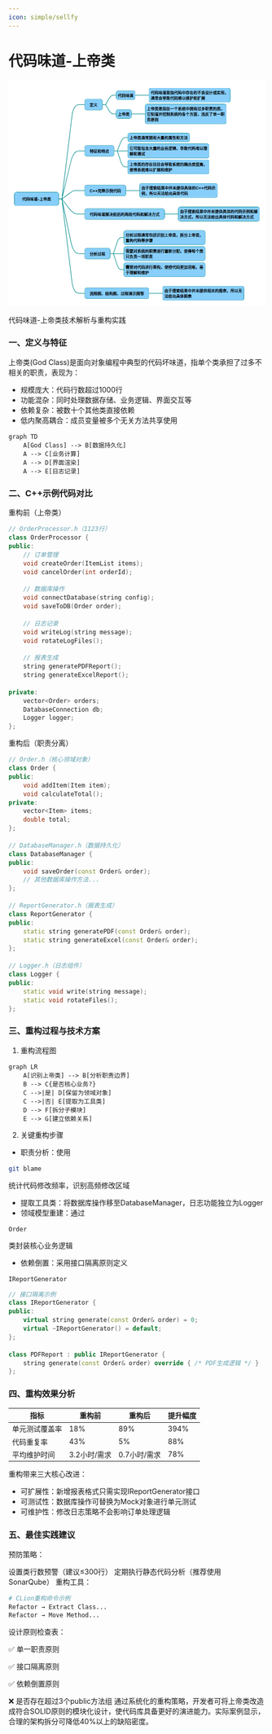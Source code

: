 ```yaml
---
icon: simple/sellfy
---
```


# 代码味道-上帝类

![](../../img/CodeSmellGodClass.png)

代码味道-上帝类技术解析与重构实践
### 一、定义与特征
上帝类(God Class)是面向对象编程中典型的代码坏味道，指单个类承担了过多不相关的职责，表现为：

* 规模庞大：代码行数超过1000行
* 功能混杂：同时处理数据存储、业务逻辑、界面交互等
* 依赖复杂：被数十个其他类直接依赖
* 低内聚高耦合：成员变量被多个无关方法共享使用

~~~mermaid
graph TD
    A[God Class] --> B[数据持久化]
    A --> C[业务计算]
    A --> D[界面渲染]
    A --> E[日志记录]
~~~

### 二、C++示例代码对比
重构前（上帝类）
~~~cpp
// OrderProcessor.h（1123行）
class OrderProcessor {
public:
    // 订单管理
    void createOrder(ItemList items);
    void cancelOrder(int orderId);
    
    // 数据库操作
    void connectDatabase(string config);
    void saveToDB(Order order);
    
    // 日志记录
    void writeLog(string message);
    void rotateLogFiles();
    
    // 报表生成
    string generatePDFReport();
    string generateExcelReport();
    
private:
    vector<Order> orders;
    DatabaseConnection db;
    Logger logger;
};
~~~
重构后（职责分离）
~~~cpp
// Order.h（核心领域对象）
class Order {
public:
    void addItem(Item item);
    void calculateTotal();
private:
    vector<Item> items;
    double total;
};

// DatabaseManager.h（数据持久化）
class DatabaseManager {
public:
    void saveOrder(const Order& order);
    // 其他数据库操作方法...
};

// ReportGenerator.h（报表生成）
class ReportGenerator {
public:
    static string generatePDF(const Order& order);
    static string generateExcel(const Order& order);
};

// Logger.h（日志组件）
class Logger {
public:
    static void write(string message);
    static void rotateFiles();
};
~~~
### 三、重构过程与技术方案

1. 重构流程图
~~~mermaid
graph LR
    A[识别上帝类] --> B[分析职责边界]
    B --> C{是否核心业务?}
    C -->|是| D[保留为领域对象]
    C -->|否| E[提取为工具类]
    D --> F[拆分子模块]
    E --> G[建立依赖关系]
~~~
2. 关键重构步骤
* 职责分析：使用
~~~bash
git blame
~~~
统计代码修改频率，识别高频修改区域

* 提取工具类：将数据库操作移至DatabaseManager，日志功能独立为Logger
* 领域模型重建：通过
~~~plaintext
Order
~~~
类封装核心业务逻辑
* 依赖倒置：采用接口隔离原则定义
~~~plaintext
IReportGenerator
~~~
~~~cpp
// 接口隔离示例
class IReportGenerator {
public:
    virtual string generate(const Order& order) = 0;
    virtual ~IReportGenerator() = default;
};

class PDFReport : public IReportGenerator {
    string generate(const Order& order) override { /* PDF生成逻辑 */ }
};
~~~
### 四、重构效果分析

|指标|	重构前|	重构后|	提升幅度|
|-|-|-|-|
|单元测试覆盖率	|18%	|89%	|394%|
|代码重复率	|43%	|5%	|88%|
|平均维护时间	|3.2小时/需求	|0.7小时/需求|	78%|

重构带来三大核心改进：

* 可扩展性：新增报表格式只需实现IReportGenerator接口
* 可测试性：数据库操作可替换为Mock对象进行单元测试
* 可维护性：修改日志策略不会影响订单处理逻辑

### 五、最佳实践建议
预防策略：

设置类行数预警（建议≤300行）
定期执行静态代码分析（推荐使用SonarQube）
重构工具：

~~~bash
# CLion重构命令示例
Refactor → Extract Class...
Refactor → Move Method...
~~~
设计原则检查表：

✅ 单一职责原则

✅ 接口隔离原则

✅ 依赖倒置原则

❌ 是否存在超过3个public方法组
通过系统化的重构策略，开发者可将上帝类改造成符合SOLID原则的模块化设计，使代码库具备更好的演进能力。实际案例显示，合理的架构拆分可降低40%以上的缺陷密度。
